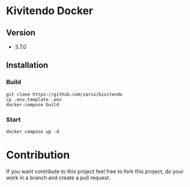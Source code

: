 # Kivitendo Docker

## Version

* 3.7.0

## Installation

### Build

```
git clone https://github.com/zarix/kivitendo
cp .env.template .env
docker-compose build
```

### Start
```
docker compose up -d
```
# Contribution

If you want contribute to this project feel free to fork this project, do your work in a branch and create a pull request.
